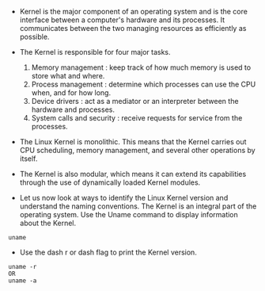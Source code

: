 * Kernel is the major component of an operating system and is the core interface between a computer's hardware and its processes. It communicates between the two managing resources as efficiently as possible. 

* The Kernel is responsible for four major tasks. 

   1. Memory management : keep track of how much memory is used to store what and where. 
   2. Process management : determine which processes can use the CPU when, and for how long. 
   3. Device drivers : act as a mediator or an interpreter between the hardware and processes. 
   4. System calls and security : receive requests for service from the processes. 
   
* The Linux Kernel is monolithic. This means that the Kernel carries out CPU scheduling, memory management, and several other operations by itself. 

* The Kernel is also modular, which means it can extend its capabilities through the use of dynamically loaded Kernel modules. 

* Let us now look at ways to identify the Linux Kernel version and understand the naming conventions. The Kernel is an integral part of the operating system. Use the Uname command to display information about the Kernel. 

```
uname
```

* Use the dash r or dash  flag to print the Kernel version. 

```
uname -r 
OR 
uname -a
```
